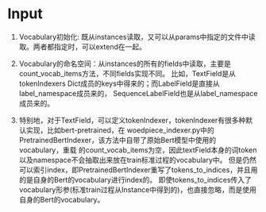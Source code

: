 # Input

1. Vocabulary初始化: 既从instances读取，又可以从params中指定的文件中读取。两者都指定时，可以extend在一起。
   
2. Vocabulary的命名空间：从instances的所有的fields中读取，主要是count_vocab_items方法，不同fields实现不同。
   比如，TextField是从tokenIndexers Dict成员的keys中得来的；而LabelField是直接从label_namespace成员来的，
   SequenceLabelField也是从label_namespace成员来的。
   
3. 特别地，对于TextField，可以定义tokenIndexer，tokenIndexer有很多种默认实现，比如bert-pretrained，在
   woedpiece_indexer.py中的PretrainedBertIndexer，该方法中自带了原始Bert模型中使用的vocabulary，重载
   的count_vocab_items为空，因此textField本身的词token以及namespace不会抽取出来放在train标准过程的vocabulary中。
   但是仍然可以索引index，即PretrainedBertIndexer重写了tokens_to_indices，并且用的是自身的Bert的vocabulary进行index的。
   即使tokens_to_indices传入了vocabulary形参(标准train过程从Instance中得到的)，也直接忽略，而是使用自身的Bert的vocabulary。
   
   